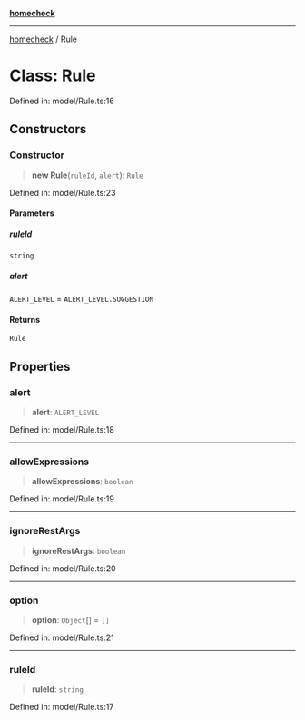[**homecheck**](../README.md)

***

[homecheck](../globals.md) / Rule

# Class: Rule

Defined in: model/Rule.ts:16

## Constructors

### Constructor

> **new Rule**(`ruleId`, `alert`): `Rule`

Defined in: model/Rule.ts:23

#### Parameters

##### ruleId

`string`

##### alert

`ALERT_LEVEL` = `ALERT_LEVEL.SUGGESTION`

#### Returns

`Rule`

## Properties

### alert

> **alert**: `ALERT_LEVEL`

Defined in: model/Rule.ts:18

***

### allowExpressions

> **allowExpressions**: `boolean`

Defined in: model/Rule.ts:19

***

### ignoreRestArgs

> **ignoreRestArgs**: `boolean`

Defined in: model/Rule.ts:20

***

### option

> **option**: `Object`[] = `[]`

Defined in: model/Rule.ts:21

***

### ruleId

> **ruleId**: `string`

Defined in: model/Rule.ts:17
